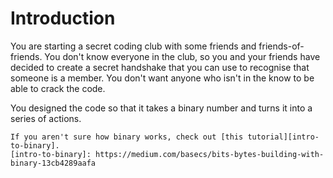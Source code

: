 # Introduction

You are starting a secret coding club with some friends and friends-of-friends.
You don't know everyone in the club, so you and your friends have decided to create a secret handshake that you can use to recognise that someone is a member.
You don't want anyone who isn't in the know to be able to crack the code.

You designed the code so that it takes a binary number and turns it into a series of actions.

```exercism/note
If you aren't sure how binary works, check out [this tutorial][intro-to-binary].
[intro-to-binary]: https://medium.com/basecs/bits-bytes-building-with-binary-13cb4289aafa
```
